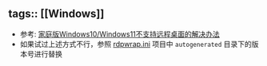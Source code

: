 tags:: [[Windows]]
---

- 参考: [家庭版Windows10/Windows11不支持远程桌面的解决办法](https://juejin.cn/post/7288261619397984317)
- 如果试过上述方式不行，参照 [rdpwrap.ini](https://github.com/sebaxakerhtc/rdpwrap.ini) 项目中 `autogenerated` 目录下的版本号进行替换